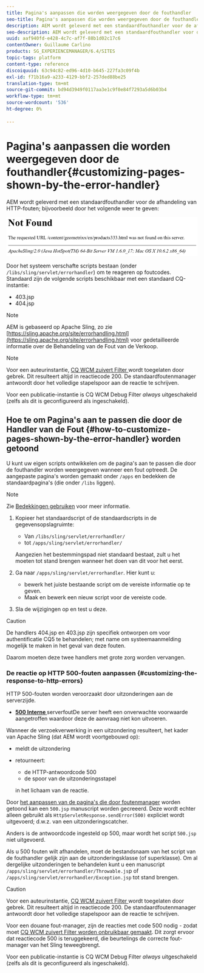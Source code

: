 ```yaml
---
title: Pagina's aanpassen die worden weergegeven door de fouthandler
seo-title: Pagina's aanpassen die worden weergegeven door de fouthandler
description: AEM wordt geleverd met een standaardfouthandler voor de afhandeling van HTTP-fouten
seo-description: AEM wordt geleverd met een standaardfouthandler voor de afhandeling van HTTP-fouten
uuid: aaf940fd-e428-4c7c-af7f-88b1d02c17c6
contentOwner: Guillaume Carlino
products: SG_EXPERIENCEMANAGER/6.4/SITES
topic-tags: platform
content-type: reference
discoiquuid: 63c94c82-ed96-4d10-b645-227fa3c09f4b
exl-id: f71b16a9-a233-4129-bbf2-257ded88be25
translation-type: tm+mt
source-git-commit: bd94d3949f0117aa3e1c9f0e84f7293a5d6b03b4
workflow-type: tm+mt
source-wordcount: '536'
ht-degree: 0%

---
```


# Pagina&#39;s aanpassen die worden weergegeven door de fouthandler{#customizing-pages-shown-by-the-error-handler}

AEM wordt geleverd met een standaardfouthandler voor de afhandeling van HTTP-fouten; bijvoorbeeld door het volgende weer te geven:

![chlimage_1-67](assets/chlimage_1-67.png)

Door het systeem verschafte scripts bestaan (onder `/libs/sling/servlet/errorhandler`) om te reageren op foutcodes. Standaard zijn de volgende scripts beschikbaar met een standaard CQ-instantie:

* 403.jsp
* 404.jsp

>[!NOTE]
>
>AEM is gebaseerd op Apache Sling, zo zie [https://sling.apache.org/site/errorhandling.html](https://sling.apache.org/site/errorhandling.html) voor gedetailleerde informatie over de Behandeling van de Fout van de Verkoop.

>[!NOTE]
>
>Voor een auteurinstantie, [CQ WCM zuivert Filter ](/help/sites-deploying/osgi-configuration-settings.md) wordt toegelaten door gebrek. Dit resulteert altijd in reactiecode 200. De standaardfoutenmanager antwoordt door het volledige stapelspoor aan de reactie te schrijven.
>
>Voor een publicatie-instantie is CQ WCM Debug Filter *always* uitgeschakeld (zelfs als dit is geconfigureerd als ingeschakeld).

## Hoe te om Pagina&#39;s aan te passen die door de Handler van de Fout {#how-to-customize-pages-shown-by-the-error-handler} worden getoond

U kunt uw eigen scripts ontwikkelen om de pagina&#39;s aan te passen die door de fouthandler worden weergegeven wanneer een fout optreedt. De aangepaste pagina&#39;s worden gemaakt onder `/apps` en bedekken de standaardpagina&#39;s (die onder `/libs` liggen).

>[!NOTE]
>
>Zie [Bedekkingen gebruiken](/help/sites-developing/overlays.md) voor meer informatie.

1. Kopieer het standaardscript of de standaardscripts in de gegevensopslagruimte:

   * Van `/libs/sling/servlet/errorhandler/`
   * tot `/apps/sling/servlet/errorhandler/`

   Aangezien het bestemmingspad niet standaard bestaat, zult u het moeten tot stand brengen wanneer het doen van dit voor het eerst.

1. Ga naar `/apps/sling/servlet/errorhandler`. Hier kunt u:

   * bewerk het juiste bestaande script om de vereiste informatie op te geven.
   * Maak en bewerk een nieuw script voor de vereiste code.

1. Sla de wijzigingen op en test u deze.

>[!CAUTION]
>
>De handlers 404.jsp en 403.jsp zijn specifiek ontworpen om voor authentificatie CQ5 te behandelen; met name om systeemaanmelding mogelijk te maken in het geval van deze fouten.
>
>Daarom moeten deze twee handlers met grote zorg worden vervangen.

### De reactie op HTTP 500-fouten aanpassen {#customizing-the-response-to-http-errors}

HTTP 500-fouten worden veroorzaakt door uitzonderingen aan de serverzijde.

* **[500 Interne ](https://www.w3.org/Protocols/rfc2616/rfc2616-sec10.html)**
serverfoutDe server heeft een onverwachte voorwaarde aangetroffen waardoor deze de aanvraag niet kon uitvoeren.

Wanneer de verzoekverwerking in een uitzondering resulteert, het kader van Apache Sling (dat AEM wordt voortgebouwd op):

* meldt de uitzondering
* retourneert:

   * de HTTP-antwoordcode 500
   * de spoor van de uitzonderingsstapel

   in het lichaam van de reactie.

Door [het aanpassen van de pagina&#39;s die door foutenmanager](#how-to-customize-pages-shown-by-the-error-handler) worden getoond kan een `500.jsp` manuscript worden gecreeerd. Deze wordt echter alleen gebruikt als `HttpServletResponse.sendError(500)` expliciet wordt uitgevoerd; d.w.z. van een uitzonderingscatcher.

Anders is de antwoordcode ingesteld op 500, maar wordt het script `500.jsp` niet uitgevoerd.

Als u 500 fouten wilt afhandelen, moet de bestandsnaam van het script van de fouthandler gelijk zijn aan de uitzonderingsklasse (of superklasse). Om al dergelijke uitzonderingen te behandelen kunt u een manuscript `/apps/sling/servlet/errorhandler/Throwable.js`p of `/apps/sling/servlet/errorhandler/Exception.jsp` tot stand brengen.

>[!CAUTION]
>
>Voor een auteurinstantie, [CQ WCM zuivert Filter ](/help/sites-deploying/osgi-configuration-settings.md) wordt toegelaten door gebrek. Dit resulteert altijd in reactiecode 200. De standaardfoutenmanager antwoordt door het volledige stapelspoor aan de reactie te schrijven.
>
>Voor een douane fout-manager, zijn de reacties met code 500 nodig - zodat moet [CQ WCM zuivert Filter worden onbruikbaar gemaakt](/help/sites-deploying/osgi-configuration-settings.md). Dit zorgt ervoor dat reactiecode 500 is teruggekeerd, die beurtelings de correcte fout-manager van het Sling teweegbrengt.
>
>Voor een publicatie-instantie is CQ WCM Debug Filter *always* uitgeschakeld (zelfs als dit is geconfigureerd als ingeschakeld).
